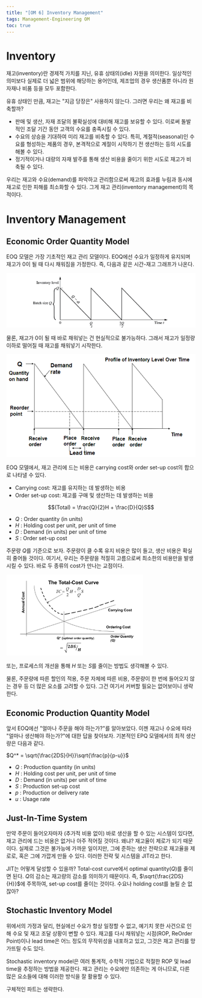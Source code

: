 ```yaml
---
title: "[OM 6] Inventory Management"
tags: Management-Engineering OM
toc: true
---
```


# Inventory
재고(inventory)란 경제적 가치를 지닌, 유휴 상태의(idle) 자원을 의미한다. 일상적인 의미보다 실제로 더 넓은 범위에 해당하는 용어인데, 제조업의 경우 생산품뿐 아니라 원자재나 비품 등을 모두 포함한다. 

유휴 상태인 만큼, 재고는 "지금 당장은" 사용하지 않는다. 그러면 우리는 왜 재고를 비축할까?

- 판매 및 생산, 자재 조달의 불확실성에 대비해 재고를 보유할 수 있다. 이로써 돌발적인 조달 기간 동안 고객의 수요를 충족시킬 수 있다.
- 수요의 상승을 기대하여 미리 재고를 비축할 수 있다. 특히, 계절적(seasonal)인 수요를 형성하는 제품의 경우, 본격적으로 계절이 시작하기 전 생산하는 등의 시도를 해볼 수 있다.
- 정기적이거나 대량의 자재 발주를 통해 생산 비용을 줄이기 위한 시도로 재고가 비축될 수 있다.

우리는 재고와 수요(demand)를 파악하고 관리함으로써 재고의 효과를 누림과 동시에 재고로 인한 피해를 최소화할 수 있다. 그게 재고 관리(inventory management)의 목적이다.


# Inventory Management
## Economic Order Quantity Model
EOQ 모델은 가장 기초적인 재고 관리 모델이다. EOQ에선 수요가 일정하게 유지되며 재고가 0이 될 때 다시 채워짐을 가정한다. 즉, 다음과 같은 시간-재고 그래프가 나온다.

![](/imgs/mge/om25.png)

물론, 재고가 0이 될 때 바로 채워넣는 건 현실적으로 불가능하다. 그래서 재고가 일정량 이하로 떨어질 때 재고를 채워넣기 시작한다.

![](/imgs/mge/om26.png)

EOQ 모델에서, 재고 관리에 드는 비용은 carrying cost와 order set-up cost의 합으로 나타낼 수 있다.

- Carrying cost: 재고를 유지하는 데 발생하는 비용
- Order set-up cost: 재고를 구매 및 생산하는 데 발생하는 비용

$$(Total) = \frac{Q}{2}H + \frac{D}{Q}S$$

- $Q$ : Order quantity (in units)
- $H$ : Holding cost per unit, per unit of time
- $D$ : Demand (in units) per unit of time
- $S$ : Order set-up cost

주문량 $Q$를 기준으로 보자. 주문량이 클 수록 유지 비용은 많이 들고, 생산 비용은 확실히 줄어들 것이다. 여기서, 우리는 주문량을 적절히 고름으로써 최소한의 비용만을 발생시킬 수 있다. 바로 두 종류의 cost가 만나는 교점이다.

![](/imgs/mge/om27.png)

또는, 프로세스의 개선을 통해 $H$ 또는 $S$를 줄이는 방법도 생각해볼 수 있다.

물론, 주문량에 따른 할인의 적용, 주문 자체에 따른 비용, 주문량이 한 번에 들어오지 않는 경우 등 더 많은 요소를 고려할 수 있다. 그건 여기서 커버할 필요는 없어보이니 생략한다.


## Economic Production Quantity Model
앞서 EOQ에선 "얼마나 주문을 해야 하는가?"를 알아보았다. 이젠 재고나 수요에 따라 "얼마나 생산해야 하는가?"에 대한 답을 찾아보자. 기본적인 EPQ 모델에서의 최적 생산량은 다음과 같다.

$Q^* = \sqrt{\frac{2DS}{H}}\sqrt{\frac{p}{p-u}}$

- $Q$ : Production quantity (in units)
- $H$ : Holding cost per unit, per unit of time
- $D$ : Demand (in units) per unit of time
- $S$ : Production set-up cost
- $p$ : Production or delivery rate
- $u$ : Usage rate

## Just-In-Time System
만약 주문이 들어오자마자 (추가적 비용 없이) 바로 생산을 할 수 있는 시스템이 있다면, 재고 관리에 드는 비용은 없거나 아주 적어질 것이다. 왜냐? 재고율이 제로가 되기 때문이다. 실제로 그것은 불가능에 가까운 일이지만, 그에 준하는 생산 전략으로 재고율을 제로로, 혹은 그에 가깝게 만들 수 있다. 이러한 전략 및 시스템을 JIT라고 한다.

JIT는 어떻게 달성할 수 있을까? Total-cost curve에서 optimal quantity($Q$)를 줄이면 된다. $Q$의 감소는 재고량의 감소를 의미하기 때문이다. 즉, $\sqrt{\frac{2DS}{H}}$에 주목하여, set-up cost를 줄이는 것이다. 수요나 holding cost를 늘릴 순 없잖아?

## Stochastic Inventory Model
위에서의 가정과 달리, 현실에선 수요가 항상 일정할 수 없고, 예기치 못한 사건으로 인해 수요 및 재고 조달 상황이 변할 수 있다. 재고를 다시 채워넣는 시점(ROP, ReOrder Point)이나 lead time은 어느 정도의 무작위성을 내포하고 있고, 그것은 재고 관리를 망가뜨릴 수도 있다. 

Stochastic inventory model은 여러 통계적, 수학적 기법으로 적절한 ROP 및 lead time을 추정하는 방법을 제공한다. 재고 관리는 수요에만 의존하는 게 아니므로, 다른 많은 요소들에 대해 이러한 방식을 잘 활용할 수 있다.

구체적인 파트는 생략한다. 













